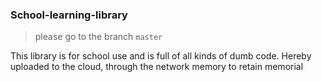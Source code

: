 ### School-learning-library

> please go to the branch `master`

This library is for school use and is full of all kinds of dumb code. Hereby uploaded to the cloud, through the network memory to retain memorial
